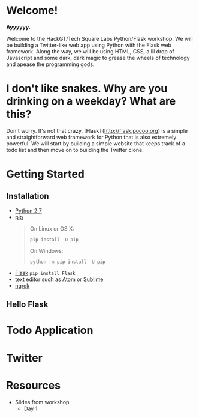 # Welcome!

**Ayyyyyy.**

Welcome to the HackGT/Tech Square Labs Python/Flask workshop. We will be building a
Twitter-like web app using Python with the Flask web framework. Along the way, we will be
using HTML, CSS, a lil drop of Javascript and some dark, dark magic to grease the wheels of
technology and apease the programming gods.

# I don't like snakes. Why are you drinking on a weekday? What are this?

Don't worry. It's not that crazy. [Flask] (http://flask.pocoo.org) is a simple and
straightforward web framework for Python that is also extremely powerful. We will start by
building a simple website that keeps track of a todo list and then move on to building the
Twitter clone.

# Getting Started

## Installation

 - [Python 2.7](https://www.python.org/downloads/)
 - [pip](https://pip.pypa.io/en/stable/installing/#upgrading-pip)
    >On Linux or OS X:
    >```
    >pip install -U pip
    >```
    >On Windows:
    >```
    >python -m pip install -U pip
    >```
 - [Flask](http://flask.pocoo.org/) `pip install Flask`
 - text editor such as [Atom](https://atom.io/) or [Sublime](https://www.sublimetext.com/)
 - [ngrok](https://ngrok.io)

## Hello Flask

# Todo Application

# Twitter

# Resources

 - Slides from workshop
   - [Day 1](https://docs.google.com/presentation/d/1dEiIpEVzzM-szNwicFLBs2sPd8K9pZJRcnIuAG3hUzU/edit?usp=sharing)

